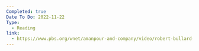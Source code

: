 ```yaml
---
Completed: true
Date To Do: 2022-11-22
Type:
  - Reading
link:
  - https://www.pbs.org/wnet/amanpour-and-company/video/robert-bullard-how-environmental-racism-shapes-the-us/
---
```

